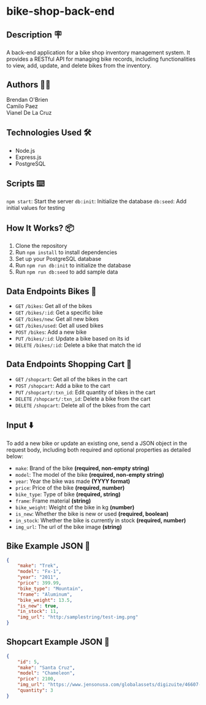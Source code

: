 # bike-shop-back-end
## Description 🪧

A back-end application for a bike shop inventory management system. It provides a RESTful API for managing bike records, including functionalities to view, add, update, and delete bikes from the inventory.

## Authors 🧑‍💻

Brendan O'Brien
<br>
Camilo Paez
<br>
Vianel De La Cruz

## Technologies Used 🛠️

- Node.js
- Express.js
- PostgreSQL


## Scripts ⌨️

`npm start`: Start the server
`db:init`: Initialize the database
`db:seed`: Add initial values for testing

## How It Works? 📦

1. Clone the repository
2. Run `npm install` to install dependencies
3. Set up your PostgreSQL database
4. Run `npm run db:init` to initialize the database
5. Run `npm run db:seed` to add sample data 

## Data Endpoints Bikes 🚀

- `GET` `/bikes`: Get all of the bikes
- `GET` `/bikes/:id`: Get a specific bike
- `GET` `/bikes/new`: Get all new bikes
- `GET` `/bikes/used`: Get all used bikes
- `POST` `/bikes`: Add a new bike
- `PUT` `/bikes/:id`: Update a bike based on its id
- `DELETE` `/bikes/:id`: Delete a bike that match the id

## Data Endpoints Shopping Cart 🚀

- `GET` `/shopcart`: Get all of the bikes in the cart
- `POST` `/shopcart`: Add a bike to the cart
- `PUT` `/shopcart/:txn_id`: Edit quantity of bikes in the cart
- `DELETE` `/shopcart/:txn_id`: Delete a bike from the cart
- `DELETE` `/shopcart`: Delete all of the bikes from the cart

## Input ⬇️

To add a new bike or update an existing one, send a JSON object in the request body, including both required and optional properties as detailed below:

- `make`: Brand of the bike **(required, non-empty string)**
- `model`: The model of the bike **(required, non-empty string)**
- `year`: Year the bike was made **(YYYY format)**
- `price`: Price of the bike **(required, number)**
- `bike_type`: Type of bike **(required, string)**
- `frame`: Frame material **(string)**
- `bike_weight`: Weight of the bike in kg **(number)**
- `is_new`: Whether the bike is new or used **(required, boolean)**
- `in_stock`: Whether the bike is currently in stock **(required, number)**
- `img_url`: The url of the bike image **(string)**

## Bike Example JSON 📄

```json
{
    "make": "Trek",
    "model": "Fx-1",
    "year": "2011",
    "price": 399.99,
    "bike_type": "Mountain",
    "frame": "Aluminum",
    "bike_weight": 13.5,
    "is_new": true,
    "in_stock": 11,
    "img_url": "http:/samplestring/test-img.png"
}
```

## Shopcart Example JSON 📄

```json
{
    "id": 5,
    "make": "Santa Cruz",
    "model": "Chameleon",
    "price": 2100,
    "img_url": "https://www.jensonusa.com/globalassets/digizuite/46607-en-bi004196-black.jpg",
    "quantity": 3
}
```

